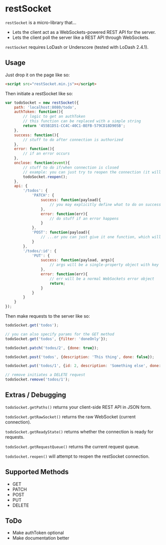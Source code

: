 restSocket
==========

`restSocket` is a micro-library that...
- Lets the client act as a WebSockets-powered REST API for the server.
- Lets the client poll the server like a REST API through WebSockets.

`restSocket` requires LoDash or Underscore (tested with LoDash 2.4.1).

## Usage

Just drop it on the page like so:
```html
<script src="restSocket.min.js"></script>
```

Then initiate a restSocket like so:

```js
var todoSocket = new restSocket({
	path: 'localhost:8080/todo',
	authToken: function(){
		// logic to get an authToken
		// this function can be replaced with a simple string
		return '455B1D51-CC4C-40C1-BEFB-579CD18D905B';
	},
	success: function(){
		// stuff to do after connection is authorized
	},
	error: function(){
		// if an error occurs
	},
	onclose: function(event){
		// stuff to do if/when connection is closed
		// example: you can just try to reopen the connection (it will only do this once every 2 seconds)
		todoSocket.reopen();
	},
	api: {
		'/todos': {
			'PATCH': {
				success: function(payload){
					// you may explicitly define what to do on success and error...
				},
				error: function(err){
					// do stuff if an error happens
				}
			},
			'POST': function(payload){
				// ...or you can just give it one function, which will be called on success only
			}
		},
		'/todos/:id': {
			'PUT': {
				success: function(payload, args){
					// args will be a single-property object with key 'id' and a value based on the resource the server is requesting
				},
				error: function(err){
					// err will be a normal WebSockets error object
					return;
				}
			}
		}
	}
});
```

Then make requests to the server like so:

```js
todoSocket.get('todos');

// you can also specify params for the GET method
todoSocket.get('todos', {filter: 'doneOnly'});

todoSocket.patch('todos/2', {done: true});

todoSocket.post('todos', {description: 'This thing', done: false});

todoSocket.put('todos/1', {id: 2, description: 'Something else', done: false})

// remove initiates a DELETE request
todoSocket.remove('todos/1');
```

## Extras / Debugging

`todoSocket.getPaths()` returns your client-side REST API in JSON form.

`todoSocket.getRawSocket()` returns the raw WebSocket (current connection).

`todoSocket.getReadyState()` returns whether the connection is ready for requests.

`todoSocket.getRequestQueue()` returns the current request queue.

`todoSocket.reopen()` will attempt to reopen the restSocket connection.

## Supported Methods
- GET
- PATCH
- POST
- PUT
- DELETE

## ToDo
- Make authToken optional
- Make documentation better

